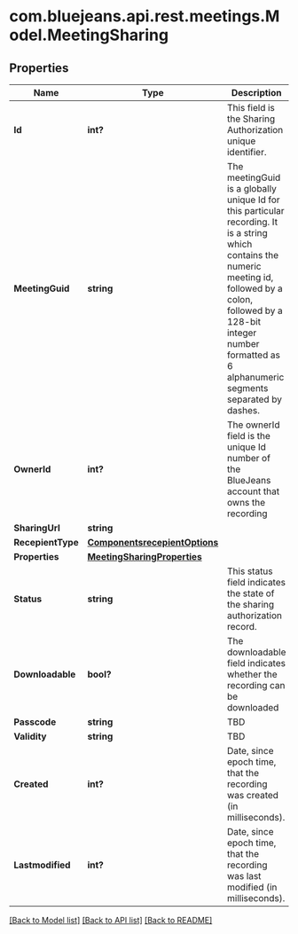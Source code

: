 # com.bluejeans.api.rest.meetings.Model.MeetingSharing
## Properties

Name | Type | Description | Notes
------------ | ------------- | ------------- | -------------
**Id** | **int?** | This field is the Sharing Authorization unique identifier. | [optional] 
**MeetingGuid** | **string** | The meetingGuid is a globally unique Id for this particular recording. It is a string which contains the numeric meeting id, followed by a colon, followed by a 128-bit integer number formatted as 6 alphanumeric segments separated by dashes. | [optional] 
**OwnerId** | **int?** | The ownerId field is the unique Id number of the BlueJeans account that owns the recording | [optional] 
**SharingUrl** | **string** |  | [optional] 
**RecepientType** | [**ComponentsrecepientOptions**](ComponentsrecepientOptions.md) |  | [optional] 
**Properties** | [**MeetingSharingProperties**](MeetingSharingProperties.md) |  | [optional] 
**Status** | **string** | This status field indicates the state of the sharing authorization record. | [optional] 
**Downloadable** | **bool?** | The downloadable field indicates whether the recording can be downloaded | [optional] 
**Passcode** | **string** | TBD | [optional] 
**Validity** | **string** | TBD | [optional] 
**Created** | **int?** | Date, since epoch time, that the recording was created (in milliseconds). | [optional] 
**Lastmodified** | **int?** | Date, since epoch time, that the recording was last modified (in milliseconds). | [optional] 

[[Back to Model list]](../README.md#documentation-for-models) [[Back to API list]](../README.md#documentation-for-api-endpoints) [[Back to README]](../README.md)

